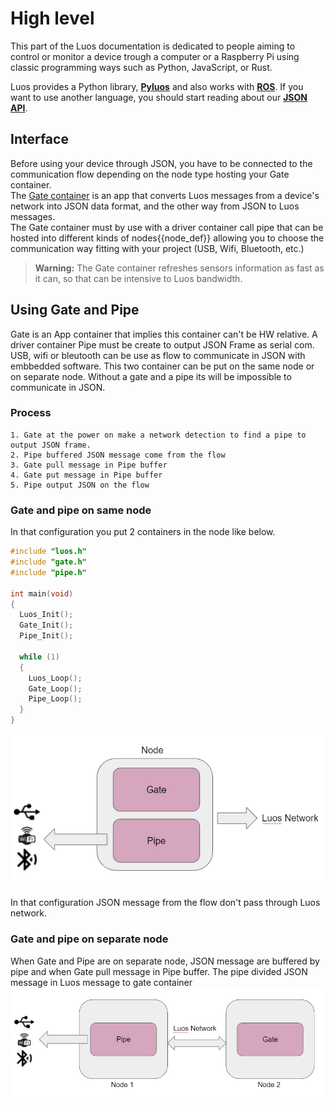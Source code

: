 # High level
This part of the Luos documentation is dedicated to people aiming to control or monitor a device trough a computer or a Raspberry Pi using classic programming ways such as Python, JavaScript, or Rust.

Luos provides a Python library, [**Pyluos**](./pyluos.md) and also works with [**ROS**](./ros.md). If you want to use another language, you should start reading about our [**JSON API**](./json-api.md).


## Interface

Before using your device through JSON, you have to be connected to the communication flow depending on the node type hosting your Gate container.<br/>
The [Gate container](./containers_list/gate.md) is an app that converts Luos messages from a device's network into JSON data format, and the other way from JSON to Luos messages.<br/>
The Gate container must by use with a driver container call pipe that can be hosted into different kinds of <span class="cust_tooltip">nodes<span class="cust_tooltiptext">{{node_def}}</span></span> allowing you to choose the communication way fitting with your project (USB, Wifi, Bluetooth, etc.)

> **Warning:** The Gate container refreshes sensors information as fast as it can, so that can be intensive to Luos bandwidth.

## Using Gate and Pipe

Gate is an App container that implies this container can't be HW relative. A driver container Pipe must be create to output JSON Frame as serial com. USB, wifi or bleutooth can be use as flow to communicate in JSON with embbedded software. This two container can be put on the same node or on separate node. Without a gate and a pipe its will be impossible to communicate in JSON.

### Process
    1. Gate at the power on make a network detection to find a pipe to output JSON frame.
    2. Pipe buffered JSON message come from the flow
    3. Gate pull message in Pipe buffer
    4. Gate put message in Pipe buffer
    5. Pipe output JSON on the flow


### Gate and pipe on same node

In that configuration you put 2 containers in the node like below.

```C
#include "luos.h"
#include "gate.h"
#include "pipe.h"

int main(void)
{
  Luos_Init();
  Gate_Init();
  Pipe_Init();

  while (1)
  {
    Luos_Loop();
    Gate_Loop();
    Pipe_Loop();
  }
}
```

![](../../_assets/img/gate_pipe.png)

In that configuration JSON message from the flow don't pass through Luos network.

### Gate and pipe on separate node

When Gate and Pipe are on separate node, JSON message are buffered by pipe and when Gate pull message in Pipe buffer. The pipe divided JSON message in Luos message to gate container
![](../../_assets/img/gate_pipe_separate.png)
